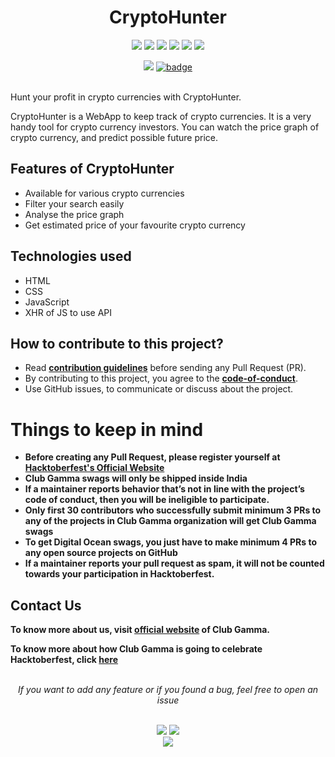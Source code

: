 <h1 align="center">CryptoHunter</h1>
<div align="center">  
<a href="https://github.com/clubgamma/CryptoHunter/stargazers"><img src="https://img.shields.io/github/stars/clubgamma/CryptoHunter?style=flat"/></a>
<a href="https://github.com/clubgamma/CryptoHunter/network/members"><img src="https://img.shields.io/github/forks/clubgamma/CryptoHunter?style=flat"/></a>
<a href="https://github.com/clubgamma/CryptoHunter/pulls"><img src="https://img.shields.io/github/issues-pr/clubgamma/CryptoHunter?style=flat?color=yellow"/></a>
<a href="https://github.com/clubgamma/CryptoHunter/issues"><img src="https://img.shields.io/github/issues/clubgamma/CryptoHunter?style=flat"/></a>
<a href="https://github.com/clubgamma/CryptoHunter/graphs/contributors"><img src="https://img.shields.io/github/contributors/clubgamma/CryptoHunter?color=orange"/></a>
<a href="https://github.com/clubgamma/CryptoHunter/blob/master/LICENSE"><img src="https://img.shields.io/github/license/clubgamma/CryptoHunter?color=1abc9c"/></a>
<br>
  
[![](https://img.shields.io/badge/Club_Gamma-Code_of_conduct-%23FF0000.svg?&style=flat&logoColor=white&color=red)](https://clubgamma.github.io/code-of-conduct/)
[![badge](https://img.shields.io/endpoint?url=https://gist.githubusercontent.com/rudrabarad/5f367b75ae6ff53bb868f3d56567b1df/raw/discord.json)](https://discord.gg/kjnp6wU)
<br><br>
</div>

Hunt your profit in crypto currencies with CryptoHunter.

CryptoHunter is a WebApp to keep track of crypto currencies. It is a very handy tool for crypto currency investors. You can watch the price graph of crypto currency, and predict possible future price. 


## Features of CryptoHunter
- Available for various crypto currencies
- Filter your search easily
- Analyse the price graph
- Get estimated price of your favourite crypto currency


## Technologies used
- HTML
- CSS
- JavaScript
- XHR of JS to use API


## How to contribute to this project?

- Read **[contribution guidelines](CONTRIBUTING.md)** before sending any Pull Request (PR). 
- By contributing to this project, you agree to the **[code-of-conduct](https://github.com/clubgamma/code-of-conduct)**.
- Use GitHub issues, to communicate or discuss about the project. 


# Things to keep in mind

  - **Before creating any Pull Request, please register yourself at [Hacktoberfest's Official Website](https://hacktoberfest.digitalocean.com/)**
  - **Club Gamma swags will only be shipped inside India**
  - **If a maintainer reports behavior that’s not in line with the project’s code of conduct, then you will be ineligible to participate.**
  - **Only first 30 contributors who successfully submit minimum 3 PRs to any of the projects in Club Gamma organization will get Club Gamma swags**
  - **To get Digital Ocean swags, you just have to make minimum 4 PRs to any open source projects on GitHub**
  - **If a maintainer reports your pull request as spam, it will not be counted towards your participation in Hacktoberfest.**
  
## Contact Us

**To know more about us, visit [official website](https://clubgamma.github.io/) of Club Gamma.**

**To know more about how Club Gamma is going to celebrate Hacktoberfest, click [here](https://clubgamma.github.io/hacktoberfest/)**

<br>
<div align="center">  
<i>If you want to add any feature or if you found a bug, feel free to open an issue</i><br><br>

![](https://img.shields.io/badge/Star-If_Liked-%23FF0000.svg?&style=flat&logoColor=white&color=white)
![](https://img.shields.io/badge/Fork-If_you_found_interesting-%23FF0000.svg?&style=flat&logoColor=white&color=white)<br>
<a href="https://github.com/clubgamma/CryptoHunter/issues/new"><img src="https://img.shields.io/badge/Query-Ask_Us_Anything-blue"/></a><br>
<br>
</div>

